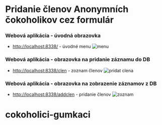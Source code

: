 # Pridanie členov Anonymních čokoholikov cez formulár

### Webová aplikácia - úvodná obrazovka
+ [http://localhost:8338/](http://localhost:8338/) - úvodné menu
![menu](https://user-images.githubusercontent.com/36454856/46702090-249ca480-cc22-11e8-8f9a-4f0b3ee30f98.JPG)

### Webová aplikácia - obrazovka na pridanie záznamu do DB
+ [http://localhost:8338/clen](http://localhost:8338/clen) - zoznam členov
![pridat clena](https://user-images.githubusercontent.com/36454856/46702091-249ca480-cc22-11e8-98ec-9e96cae9e3ca.JPG)

### Webová aplikácia - obrazovka na zobrazenie záznamov z DB
+ [http://localhost:8338/addclen](http://localhost:8338/addclen) - pridanie členov
![zoznam](https://user-images.githubusercontent.com/36454856/46702088-24040e00-cc22-11e8-9004-96e7cb96e04a.JPG)








# cokoholici-gumkaci
